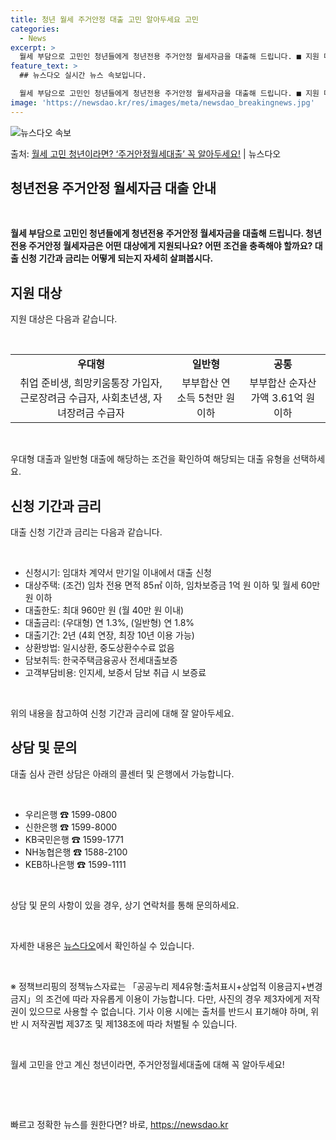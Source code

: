 ```yaml
---
title: 청년 월세 주거안정 대출 고민 알아두세요 고민
categories:
  - News
excerpt: >
  월세 부담으로 고민인 청년들에게 청년전용 주거안정 월세자금을 대출해 드립니다. ■ 지원 대상은 어떻게 되나요…
feature_text: >
  ## 뉴스다오 실시간 뉴스 속보입니다.

  월세 부담으로 고민인 청년들에게 청년전용 주거안정 월세자금을 대출해 드립니다. ■ 지원 대상은 어떻게 되나요…
image: 'https://newsdao.kr/res/images/meta/newsdao_breakingnews.jpg'
---
```


![뉴스다오 속보](https://newsdao.kr/res/images/meta/newsdao_breakingnews.jpg)

<p>출처: <a href="https://newsdao.kr/2702" rel="dofollow">월세 고민 청년이라면? ‘주거안정월세대출’ 꼭 알아두세요!</a> | 뉴스다오</p>

<h2 data-ke-size="size26"><b>청년전용 주거안정 월세자금 대출 안내</b></h2>
<p data-ke-size="size16">&nbsp;</p>
<p data-ke-size="size16"><b>월세 부담으로 고민인 청년들에게 청년전용 주거안정 월세자금을 대출해 드립니다. 청년전용 주거안정 월세자금은 어떤 대상에게 지원되나요? 어떤 조건을 충족해야 할까요? 대출 신청 기간과 금리는 어떻게 되는지 자세히 살펴봅시다.</b></p>
<h2 data-ke-size="size24"><b>지원 대상</b></h2>
<p data-ke-size="size16">지원 대상은 다음과 같습니다.</p>
<p data-ke-size="size16">&nbsp;</p>
<table>
  <tbody>
    <tr>
      <td style="text-align: center; height: 17px;"><b>우대형</b></td>
      <td style="text-align: center; height: 17px;"><b>일반형</b></td>
      <td style="text-align: center; height: 17px;"><b>공통</b></td>
    </tr>
    <tr>
      <td style="text-align: center; height: 17px;">취업 준비생, 희망키움통장 가입자, 근로장려금 수급자, 사회초년생, 자녀장려금 수급자</td>
      <td style="text-align: center; height: 17px;">부부합산 연 소득 5천만 원 이하</td>
      <td style="text-align: center; height: 17px;">부부합산 순자산가액 3.61억 원 이하</td>
    </tr>
  </tbody>
</table>
<p data-ke-size="size16">&nbsp;</p>
<p data-ke-size="size16">우대형 대출과 일반형 대출에 해당하는 조건을 확인하여 해당되는 대출 유형을 선택하세요.</p>
<h2 data-ke-size="size24"><b>신청 기간과 금리</b></h2>
<p data-ke-size="size16">대출 신청 기간과 금리는 다음과 같습니다.</p>
<p data-ke-size="size16">&nbsp;</p>
<ul>
  <li>신청시기: 임대차 계약서 만기일 이내에서 대출 신청</li>
  <li>대상주택: (조건) 임차 전용 면적 85㎡ 이하, 임차보증금 1억 원 이하 및 월세 60만 원 이하</li>
  <li>대출한도: 최대 960만 원 (월 40만 원 이내)</li>
  <li>대출금리: (우대형) 연 1.3%, (일반형) 연 1.8%</li>
  <li>대출기간: 2년 (4회 연장, 최장 10년 이용 가능)</li>
  <li>상환방법: 일시상환, 중도상환수수료 없음</li>
  <li>담보취득: 한국주택금융공사 전세대출보증</li>
  <li>고객부담비용: 인지세, 보증서 담보 취급 시 보증료</li>
</ul>
<p data-ke-size="size16">&nbsp;</p>
<p data-ke-size="size16">위의 내용을 참고하여 신청 기간과 금리에 대해 잘 알아두세요.</p>
<h2 data-ke-size="size24"><b>상담 및 문의</b></h2>
<p data-ke-size="size16">대출 심사 관련 상담은 아래의 콜센터 및 은행에서 가능합니다.</p>
<p data-ke-size="size16">&nbsp;</p>
<ul>
  <li>우리은행 ☎ 1599-0800</li>
  <li>신한은행 ☎ 1599-8000</li>
  <li>KB국민은행 ☎ 1599-1771</li>
  <li>NH농협은행 ☎ 1588-2100</li>
  <li>KEB하나은행 ☎ 1599-1111</li>
</ul>
<p data-ke-size="size16">&nbsp;</p>
<p data-ke-size="size16">상담 및 문의 사항이 있을 경우, 상기 연락처를 통해 문의하세요.</p>
<p data-ke-size="size16">&nbsp;</p>
<p data-ke-size="size16">자세한 내용은 <a href="https://newsdao.kr/2702">뉴스다오</a>에서 확인하실 수 있습니다.</p>
<p data-ke-size="size16">&nbsp;</p>
<p data-ke-size="size16">※ 정책브리핑의 정책뉴스자료는 「공공누리 제4유형:출처표시+상업적 이용금지+변경금지」의 조건에 따라 자유롭게 이용이 가능합니다. 다만, 사진의 경우 제3자에게 저작권이 있으므로 사용할 수 없습니다. 기사 이용 시에는 출처를 반드시 표기해야 하며, 위반 시 저작권법 제37조 및 제138조에 따라 처벌될 수 있습니다.</p>
<p data-ke-size="size16">&nbsp;</p>
<p data-ke-size="size16">월세 고민을 안고 계신 청년이라면, 주거안정월세대출에 대해 꼭 알아두세요!</p>
<p data-ke-size="size16">&nbsp;</p>
<p data-ke-size="size16">&nbsp;</p> 

빠르고 정확한 뉴스를 원한다면? 바로, <a href="https://newsdao.kr" rel="dofollow">https://newsdao.kr</a>


    
